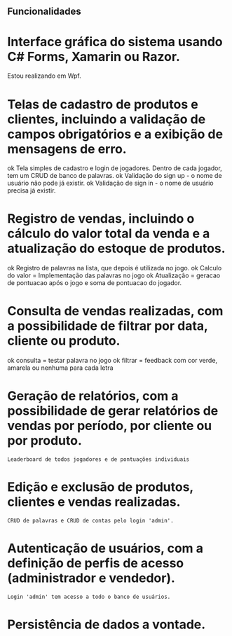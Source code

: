 ## Funcionalidades

# Interface gráfica do sistema usando C# Forms, Xamarin ou Razor.
   Estou realizando em Wpf.
    
# Telas de cadastro de produtos e clientes, incluindo a validação de campos obrigatórios e a exibição de mensagens de erro.
ok    Tela simples de cadastro e login de jogadores. Dentro de cada jogador, tem um CRUD de banco de palavras.
ok    Validação do sign up - o nome de usuário não pode já existir.
ok    Validação de sign in - o nome de usuário precisa já existir.

# Registro de vendas, incluindo o cálculo do valor total da venda e a atualização do estoque de produtos.
ok    Registro de palavras na lista, que depois é utilizada no jogo.
ok    Calculo do valor = Implementação das palavras no jogo
ok   Atualização = geracao de pontuacao após o jogo e soma de pontuacao do jogador.

# Consulta de vendas realizadas, com a possibilidade de filtrar por data, cliente ou produto.
ok    consulta = testar palavra no jogo
ok    filtrar = feedback com cor verde, amarela ou nenhuma para cada letra

# Geração de relatórios, com a possibilidade de gerar relatórios de vendas por período, por cliente ou por produto.
    Leaderboard de todos jogadores e de pontuações individuais

# Edição e exclusão de produtos, clientes e vendas realizadas.
    CRUD de palavras e CRUD de contas pelo login 'admin'.

# Autenticação de usuários, com a definição de perfis de acesso (administrador e vendedor).
    Login 'admin' tem acesso a todo o banco de usuários.

# Persistência de dados a vontade.
 